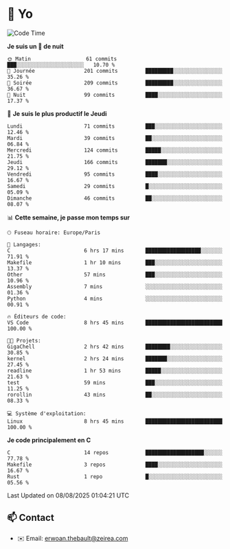 # 👋 Yo

<!--START_SECTION:waka-->
![Code Time](http://img.shields.io/badge/Code%20Time-211%20hrs%2039%20mins-blue)

**Je suis un 🦉 de nuit** 

```text
🌞 Matin                  61 commits          ███░░░░░░░░░░░░░░░░░░░░░░   10.70 % 
🌆 Journée                201 commits         █████████░░░░░░░░░░░░░░░░   35.26 % 
🌃 Soirée                 209 commits         █████████░░░░░░░░░░░░░░░░   36.67 % 
🌙 Nuit                   99 commits          ████░░░░░░░░░░░░░░░░░░░░░   17.37 % 
```
📅 **Je suis le plus productif le Jeudi** 

```text
Lundi                    71 commits          ███░░░░░░░░░░░░░░░░░░░░░░   12.46 % 
Mardi                    39 commits          ██░░░░░░░░░░░░░░░░░░░░░░░   06.84 % 
Mercredi                 124 commits         █████░░░░░░░░░░░░░░░░░░░░   21.75 % 
Jeudi                    166 commits         ███████░░░░░░░░░░░░░░░░░░   29.12 % 
Vendredi                 95 commits          ████░░░░░░░░░░░░░░░░░░░░░   16.67 % 
Samedi                   29 commits          █░░░░░░░░░░░░░░░░░░░░░░░░   05.09 % 
Dimanche                 46 commits          ██░░░░░░░░░░░░░░░░░░░░░░░   08.07 % 
```


📊 **Cette semaine, je passe mon temps sur** 

```text
🕑︎ Fuseau horaire: Europe/Paris

💬 Langages: 
C                        6 hrs 17 mins       ██████████████████░░░░░░░   71.91 % 
Makefile                 1 hr 10 mins        ███░░░░░░░░░░░░░░░░░░░░░░   13.37 % 
Other                    57 mins             ███░░░░░░░░░░░░░░░░░░░░░░   10.96 % 
Assembly                 7 mins              ░░░░░░░░░░░░░░░░░░░░░░░░░   01.36 % 
Python                   4 mins              ░░░░░░░░░░░░░░░░░░░░░░░░░   00.91 % 

🔥 Éditeurs de code: 
VS Code                  8 hrs 45 mins       █████████████████████████   100.00 % 

🐱‍💻 Projets: 
GigaChell                2 hrs 42 mins       ████████░░░░░░░░░░░░░░░░░   30.85 % 
kernel                   2 hrs 24 mins       ███████░░░░░░░░░░░░░░░░░░   27.45 % 
readline                 1 hr 53 mins        █████░░░░░░░░░░░░░░░░░░░░   21.63 % 
test                     59 mins             ███░░░░░░░░░░░░░░░░░░░░░░   11.25 % 
rorollin                 43 mins             ██░░░░░░░░░░░░░░░░░░░░░░░   08.33 % 

💻 Système d'exploitation: 
Linux                    8 hrs 45 mins       █████████████████████████   100.00 % 
```

**Je code principalement en C** 

```text
C                        14 repos            ███████████████████░░░░░░   77.78 % 
Makefile                 3 repos             ████░░░░░░░░░░░░░░░░░░░░░   16.67 % 
Rust                     1 repo              █░░░░░░░░░░░░░░░░░░░░░░░░   05.56 % 
```




 Last Updated on 08/08/2025 01:04:21 UTC
<!--END_SECTION:waka-->

## 📫 Contact

- ✉️ Email: erwoan.thebault@zeirea.com
